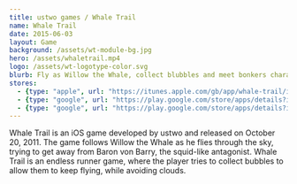 ```yaml
---
title: ustwo games / Whale Trail
name: Whale Trail
date: 2015-06-03
layout: Game
background: /assets/wt-module-bg.jpg
hero: /assets/whaletrail.mp4
logo: /assets/wt-logotype-color.svg
blurb: Fly as Willow the Whale, collect blubbles and meet bonkers characters along the way
stores:
  - {type: "apple", url: "https://itunes.apple.com/gb/app/whale-trail/id450163154?mt=8"}
  - {type: "google", url: "https://play.google.com/store/apps/details?id=com.ustwo.whaletrailfrenzy", label: "Frenzy"}
  - {type: "google", url: "https://play.google.com/store/apps/details?id=com.jakyl.whaletrail", label: "Classic"}
---
```


Whale Trail is an iOS game developed by ustwo and released on October 20, 2011. The game follows Willow the Whale as he flies through the sky, trying to get away from Baron von Barry, the squid-like antagonist. Whale Trail is an endless runner game, where the player tries to collect bubbles to allow them to keep flying, while avoiding clouds.
